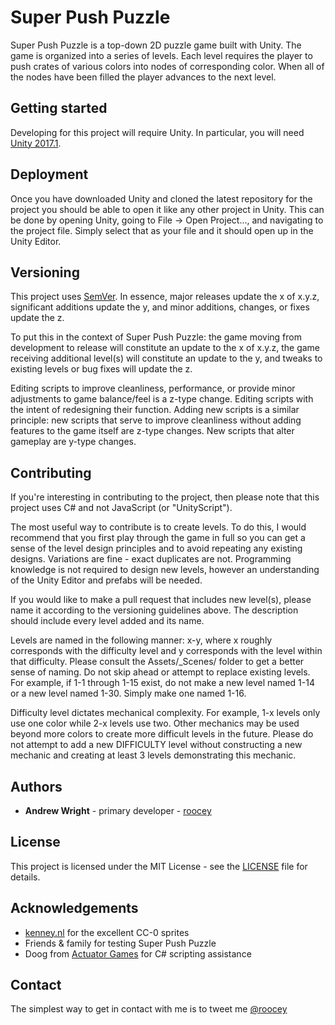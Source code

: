 # Super Push Puzzle

Super Push Puzzle is a top-down 2D puzzle game built with Unity. The game is organized into a series of levels. Each level requires the player to push crates of various colors into nodes of corresponding color. When all of the nodes have been filled the player advances to the next level.

## Getting started

Developing for this project will require Unity. In particular, you will need [Unity 2017.1](https://store.unity.com/download?ref=personal).

## Deployment

Once you have downloaded Unity and cloned the latest repository for the project you should be able to open it like any other project in Unity. This can be done by opening Unity, going to File -> Open Project..., and navigating to the project file. Simply select that as your file and it should open up in the Unity Editor.

## Versioning

This project uses [SemVer](http://semver.org/). In essence, major releases update the x of x.y.z, significant additions update the y, and minor additions, changes, or fixes update the z. 

To put this in the context of Super Push Puzzle: the game moving from development to release will constitute an update to the x of x.y.z, the game receiving additional level(s) will constitute an update to the y, and tweaks to existing levels or bug fixes will update the z.

Editing scripts to improve cleanliness, performance, or provide minor adjustments to game balance/feel is a z-type change. Editing scripts with the intent of redesigning their function. Adding new scripts is a similar principle: new scripts that serve to improve cleanliness without adding features to the game itself are z-type changes. New scripts that alter gameplay are y-type changes.

## Contributing

If you're interesting in contributing to the project, then please note that this project uses C# and not JavaScript (or "UnityScript").

The most useful way to contribute is to create levels. To do this, I would recommend that you first play through the game in full so you can get a sense of the level design principles and to avoid repeating any existing designs. Variations are fine - exact duplicates are not. Programming knowledge is not required to design new levels, however an understanding of the Unity Editor and prefabs will be needed.

If you would like to make a pull request that includes new level(s), please name it according to the versioning guidelines above. The description should include every level added and its name.

Levels are named in the following manner: x-y, where x roughly corresponds with the difficulty level and y corresponds with the level within that difficulty. Please consult the Assets/_Scenes/ folder to get a better sense of naming. Do not skip ahead or attempt to replace existing levels. For example, if 1-1 through 1-15 exist, do not make a new level named 1-14 or a new level named 1-30. Simply make one named 1-16. 

Difficulty level dictates mechanical complexity. For example, 1-x levels only use one color while 2-x levels use two. Other mechanics may be used beyond more colors to create more difficult levels in the future. Please do not attempt to add a new DIFFICULTY level without constructing a new mechanic and creating at least 3 levels demonstrating this mechanic. 

## Authors

* **Andrew Wright** - primary developer - [roocey](https://github.com/roocey)

## License

This project is licensed under the MIT License - see the [LICENSE](LICENSE) file for details.

## Acknowledgements 

* [kenney.nl](http://kenney.nl/) for the excellent CC-0 sprites
* Friends & family for testing Super Push Puzzle
* Doog from [Actuator Games](http://actuatorgames.com/) for C# scripting assistance

## Contact

The simplest way to get in contact with me is to tweet me [@roocey](https://twitter.com/roocey)

